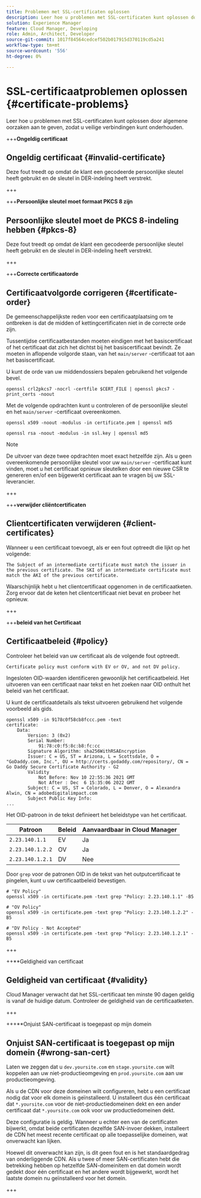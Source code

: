 ```yaml
---
title: Problemen met SSL-certificaten oplossen
description: Leer hoe u problemen met SSL-certificaten kunt oplossen door algemene oorzaken aan te geven, zodat u veilige verbindingen kunt onderhouden.
solution: Experience Manager
feature: Cloud Manager, Developing
role: Admin, Architect, Developer
source-git-commit: 1017f84564cedcef502b017915d370119cd5a241
workflow-type: tm+mt
source-wordcount: '556'
ht-degree: 0%

---
```



# SSL-certificaatproblemen oplossen {#certificate-problems}

Leer hoe u problemen met SSL-certificaten kunt oplossen door algemene oorzaken aan te geven, zodat u veilige verbindingen kunt onderhouden.

+++**Ongeldig certificaat**

## Ongeldig certificaat {#invalid-certificate}

Deze fout treedt op omdat de klant een gecodeerde persoonlijke sleutel heeft gebruikt en de sleutel in DER-indeling heeft verstrekt.

+++

+++**Persoonlijke sleutel moet formaat PKCS 8 zijn**

## Persoonlijke sleutel moet de PKCS 8-indeling hebben {#pkcs-8}

Deze fout treedt op omdat de klant een gecodeerde persoonlijke sleutel heeft gebruikt en de sleutel in DER-indeling heeft verstrekt.

+++

+++**Correcte certificaatorde**

## Certificaatvolgorde corrigeren {#certificate-order}

De gemeenschappelijkste reden voor een certificaatplaatsing om te ontbreken is dat de midden of kettingcertificaten niet in de correcte orde zijn.

Tussentijdse certificaatbestanden moeten eindigen met het basiscertificaat of het certificaat dat zich het dichtst bij het basiscertificaat bevindt. Ze moeten in aflopende volgorde staan, van het `main/server` -certificaat tot aan het basiscertificaat.

U kunt de orde van uw middendossiers bepalen gebruikend het volgende bevel.

```shell
openssl crl2pkcs7 -nocrl -certfile $CERT_FILE | openssl pkcs7 -print_certs -noout
```

Met de volgende opdrachten kunt u controleren of de persoonlijke sleutel en het `main/server` -certificaat overeenkomen.

```shell
openssl x509 -noout -modulus -in certificate.pem | openssl md5
```

```shell
openssl rsa -noout -modulus -in ssl.key | openssl md5
```

>[!NOTE]
>
>De uitvoer van deze twee opdrachten moet exact hetzelfde zijn. Als u geen overeenkomende persoonlijke sleutel voor uw `main/server` -certificaat kunt vinden, moet u het certificaat opnieuw sleutelken door een nieuwe CSR te genereren en/of een bijgewerkt certificaat aan te vragen bij uw SSL-leverancier.

+++

+++**verwijder cliëntcertificaten**

## Clientcertificaten verwijderen {#client-certificates}

Wanneer u een certificaat toevoegt, als er een fout optreedt die lijkt op het volgende:

```text
The Subject of an intermediate certificate must match the issuer in the previous certificate. The SKI of an intermediate certificate must match the AKI of the previous certificate.
```

Waarschijnlijk hebt u het clientcertificaat opgenomen in de certificaatketen. Zorg ervoor dat de keten het clientcertificaat niet bevat en probeer het opnieuw.

+++

+++**beleid van het Certificaat**

## Certificaatbeleid {#policy}

Controleer het beleid van uw certificaat als de volgende fout optreedt.

```text
Certificate policy must conform with EV or OV, and not DV policy.
```

Ingesloten OID-waarden identificeren gewoonlijk het certificaatbeleid. Het uitvoeren van een certificaat naar tekst en het zoeken naar OID onthult het beleid van het certificaat.

U kunt de certificaatdetails als tekst uitvoeren gebruikend het volgende voorbeeld als gids.

```text
openssl x509 -in 9178c0f58cb8fccc.pem -text
certificate:
    Data:
        Version: 3 (0x2)
        Serial Number:
            91:78:c0:f5:8c:b8:fc:cc
        Signature Algorithm: sha256WithRSAEncryption
        Issuer: C = US, ST = Arizona, L = Scottsdale, O = "GoDaddy.com, Inc.", OU = http://certs.godaddy.com/repository/, CN = Go Daddy Secure Certificate Authority - G2
        Validity
            Not Before: Nov 10 22:55:36 2021 GMT
            Not After : Dec  6 15:35:06 2022 GMT
        Subject: C = US, ST = Colorado, L = Denver, O = Alexandra Alwin, CN = adobedigitalimpact.com
        Subject Public Key Info:
...
```

Het OID-patroon in de tekst definieert het beleidstype van het certificaat.

| Patroon | Beleid | Aanvaardbaar in Cloud Manager |
|---|---|---|
| `2.23.140.1.1` | EV | Ja |
| `2.23.140.1.2.2` | OV | Ja |
| `2.23.140.1.2.1` | DV | Nee |

Door `grep` voor de patronen OID in de tekst van het outputcertificaat te pingelen, kunt u uw certificaatbeleid bevestigen.

```shell
# "EV Policy"
openssl x509 -in certificate.pem -text grep "Policy: 2.23.140.1.1" -B5

# "OV Policy"
openssl x509 -in certificate.pem -text grep "Policy: 2.23.140.1.2.2" -B5

# "DV Policy - Not Accepted"
openssl x509 -in certificate.pem -text grep "Policy: 2.23.140.1.2.1" -B5
```

+++

++**Geldigheid van certificaat

## Geldigheid van certificaat {#validity}

Cloud Manager verwacht dat het SSL-certificaat ten minste 90 dagen geldig is vanaf de huidige datum. Controleer de geldigheid van de certificaatketen.

+++

+++**Onjuist SAN-certificaat is toegepast op mijn domein

## Onjuist SAN-certificaat is toegepast op mijn domein {#wrong-san-cert}

Laten we zeggen dat u `dev.yoursite.com` en `stage.yoursite.com` wilt koppelen aan uw niet-productieomgeving en `prod.yoursite.com` aan uw productieomgeving.

Als u de CDN voor deze domeinen wilt configureren, hebt u een certificaat nodig dat voor elk domein is geïnstalleerd. U installeert dus één certificaat dat `*.yoursite.com` voor de niet-productiedomeinen dekt en een ander certificaat dat `*.yoursite.com` ook voor uw productiedomeinen dekt.

Deze configuratie is geldig. Wanneer u echter een van de certificaten bijwerkt, omdat beide certificaten dezelfde SAN-invoer dekken, installeert de CDN het meest recente certificaat op alle toepasselijke domeinen, wat onverwacht kan lijken.

Hoewel dit onverwacht kan zijn, is dit geen fout en is het standaardgedrag van onderliggende CDN. Als u twee of meer SAN-certificaten hebt die betrekking hebben op hetzelfde SAN-domeinitem en dat domein wordt gedekt door één certificaat en het andere wordt bijgewerkt, wordt het laatste domein nu geïnstalleerd voor het domein.

+++
